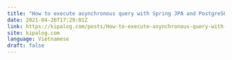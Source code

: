 ```yaml
---
title: "How to execute asynchronous query with Spring JPA and PostgreSQL | Spring Boot"
date: 2021-04-26T17:29:01Z
link: https://kipalog.com/posts/How-to-execute-asynchronous-query-with-Spring-JPA-and-PostgreSQL---Spring-Boot?utm_medium=RSS&utm_source=news.12bit.vn
site: kipalog.com
language: Vietnamese
draft: false
---
```

